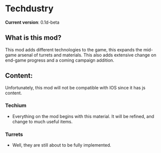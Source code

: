 # Techdustry
__Current version__: 0.1d-beta

## What is this mod?
This mod adds different technologies to the game, this expands the mid-game arsenal of turrets and materials. This also adds extensive change on end-game progress and a coming campaign addition.

## Content:
Unfortunately, this mod will not be compatible with IOS since it has js content.

### Techium

* Everything on the mod begins with this material. It will be refined, and change to much useful items.

### Turrets

* Well, they are still about to be fully implemented.